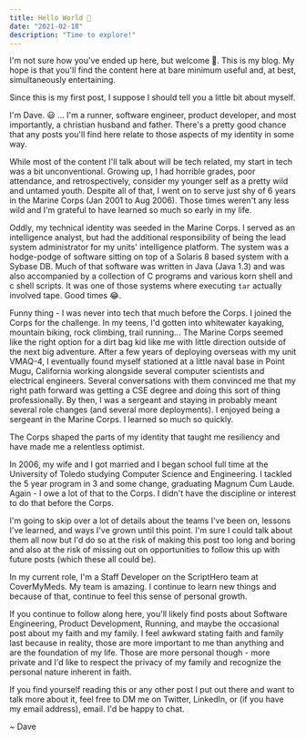 ```yaml
---
title: Hello World 👋
date: "2021-02-18"
description: "Time to explore!"
---
```


I'm not sure how you've ended up here, but welcome 👋. This is my blog. My hope is that
you'll find the content here at bare minimum useful and, at best, simultaneously entertaining.

Since this is my first post, I suppose I should tell you a little bit about myself.

I'm Dave. 😃 ... I'm a runner, software engineer, product developer, and most importantly, a christian husband and father.
There's a pretty good chance that any posts you'll find here relate to those aspects of my identity in some way.

While most of the content I'll talk about will be tech related, my start in tech was a bit unconventional. Growing up, I had horrible grades, poor attendance, and retrospectively, consider my younger self as a pretty wild and untamed youth. Despite all of that, I went on to serve just shy of 6 years in the Marine Corps (Jan 2001 to Aug 2006). Those times weren't any less wild and I'm grateful to have learned so much so early in my life.

Oddly, my technical identity was seeded in the Marine Corps. I served as an intelligence analyst, but had the additional responsibility of being the lead system administrator for my units' intelligence platform. The system was a hodge-podge of software sitting on top of a Solaris 8 based system with a Sybase DB. Much of that software was written in Java (Java 1.3) and was also accompanied by a collection of C programs and various korn shell and c shell scripts. It was one of those systems where executing `tar` actually involved tape. Good times 😂. 

Funny thing - I was never into tech that much before the Corps. I joined the Corps for the challenge. In my teens, I'd gotten into whitewater kayaking, mountain biking, rock climbing, trail running... The Marine Corps seemed like the right option for a dirt bag kid like me with little direction outside of the next big adventure. After a few years of deploying overseas with my unit VMAQ-4, I eventually found myself stationed at a little naval base in Point Mugu, California working alongside several computer scientists and electrical engineers. Several conversations with them convinced me that my right path forward was getting a CSE degree and doing this sort of thing professionally. By then, I was a sergeant and staying in probably meant several role changes (and several more deployments). I enjoyed being a sergeant in the Marine Corps. I learned so much so quickly.  

The Corps shaped the parts of my identity that taught me resiliency and have made me a relentless optimist.

In 2006, my wife and I got married and I began school full time at the University of Toledo studying Computer Science and Engineering. I tackled the 5 year program in 3 and some change, graduating Magnum Cum Laude. Again - I owe a lot of that to the Corps. I didn't have the discipline or interest to do that before the Corps.


I'm going to skip over a lot of details about the teams I've been on, lessons I've learned, and ways I've grown until this point. I'm sure I could talk about them all now but I'd do so at the risk of making this post too long and boring and also at the risk of missing out on opportunities to follow this up with future posts (which these all could be).

In my current role, I'm a Staff Developer on the ScriptHero team at CoverMyMeds. My team is amazing. I continue to learn new things and because of that, continue to feel this sense of personal growth.

If you continue to follow along here, you'll likely find posts about Software Engineering, Product Development, Running, and maybe the occasional post about my faith and my family. I feel awkward stating faith and family last because in reality, those are more important to me than anything and are the foundation of my life. Those are more personal though - more private and I'd like to respect the privacy of my family and recognize the personal nature inherent in faith.

If you find yourself reading this or any other post I put out there and want to talk more about it, feel free to DM me on Twitter, LinkedIn, or (if you have my email address), email. I'd be happy to chat.

~ Dave



